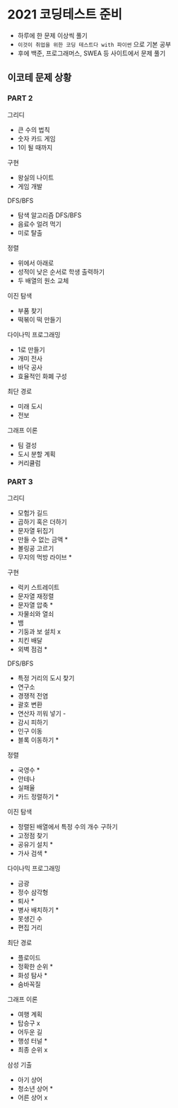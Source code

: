 # 2021 코딩테스트 준비
- 하루에 한 문제 이상씩 풀기
- `이것이 취업을 위한 코딩 테스트다 with 파이썬` 으로 기본 공부
- 후에 백준, 프로그래머스, SWEA 등 사이트에서 문제 풀기

## 이코테 문제 상황
### PART 2
그리디
- 큰 수의 법칙
- 숫자 카드 게임
- 1이 될 때까지

구현
- 왕실의 나이트
- 게임 개발

DFS/BFS
- 탐색 알고리즘 DFS/BFS
- 음료수 얼려 먹기
- 미로 탈출

정렬
- 위에서 아래로
- 성적이 낮은 순서로 학생 출력하기
- 두 배열의 원소 교체

이진 탐색
- 부품 찾기
- 떡볶이 떡 만들기

다이나믹 프로그래밍
- 1로 만들기
- 개미 전사
- 바닥 공사
- 효율적인 화폐 구성

최단 경로
- 미래 도시
- 전보

그래프 이론
- 팀 결성
- 도시 분할 계획
- 커리큘럼


### PART 3
그리디
- 모험가 길드
- 곱하기 혹은 더하기
- 문자열 뒤집기
- 만들 수 없는 금액 *
- 볼링공 고르기
- 무지의 먹방 라이브 *

구현
- 럭키 스트레이트
- 문자열 재정렬
- 문자열 압축 *
- 자물쇠와 열쇠
- 뱀
- 기둥과 보 설치 x
- 치킨 배달
- 외벽 점검 *

DFS/BFS
- 특정 거리의 도시 찾기
- 연구소
- 경쟁적 전염
- 괄호 변환
- 연산자 끼워 넣기 -
- 감시 피하기
- 인구 이동
- 블록 이동하기 *

정렬
- 국영수 *
- 안테나
- 실패율
- 카드 정렬하기 *

이진 탐색
- 정렬된 배열에서 특정 수의 개수 구하기
- 고정점 찾기
- 공유기 설치 *
- 가사 검색 *

다이나믹 프로그래밍
- 금광
- 정수 삼각형
- 퇴사 *
- 병사 배치하기 *
- 못생긴 수 
- 편집 거리

최단 경로
- 플로이드
- 정확한 순위 *
- 화성 탐사 *
- 숨바꼭질

그래프 이론
- 여행 계획
- 탑승구 x
- 어두운 길
- 행성 터널 *
- 최종 순위 x

삼성 기출
- 아기 상어 
- 청소년 상어 *
- 어른 상어 x
